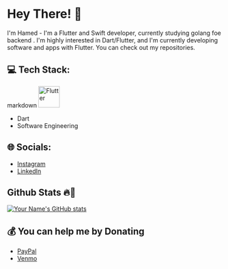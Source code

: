 # Hey There! 👋

I'm Hamed - I'm a Flutter and Swift developer, currently studying golang foe backend . I'm highly interested in Dart/Flutter, and I'm currently developing software and apps with Flutter. You can check out my repositories.

## 💻 Tech Stack:
markdown
   <img src="https://flutter.dev/assets/flutter-lockup-4cb0ee072ab312e59784b583f58fa1b7ce4f7a7c4c0e6e3b8e1a7f9d2c8b2b4f.svg" alt="Flutter" width="50" height="50">
- Dart
- Software Engineering

## 🌐 Socials:
- [Instagram](https://www.instagram.com/your_instagram_username)
- [LinkedIn](https://www.linkedin.com/in/your_linkedin_username)

## Github Stats 🔥🚀
[![Your Name's GitHub stats](https://github-readme-stats.vercel.app/api?username=your_github_username&show_icons=true&theme=radical)](https://github.com/your_github_username)

## 💰 You can help me by Donating
- [PayPal](https://www.paypal.com/your_paypal_username)
- [Venmo](https://www.venmo.com/your_venmo_username)
